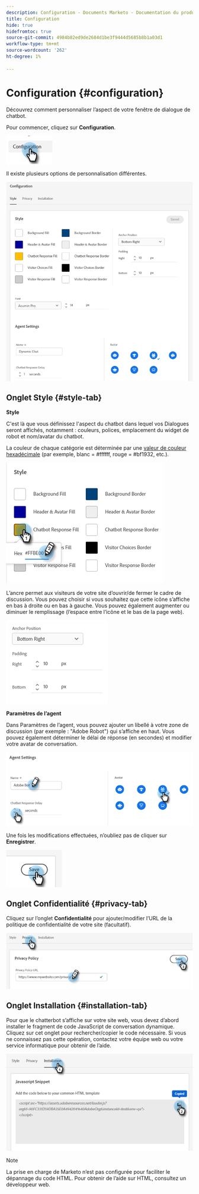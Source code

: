 ```yaml
---
description: Configuration - Documents Marketo - Documentation du produit
title: Configuration
hide: true
hidefromtoc: true
source-git-commit: 4984b82ed9de2684d1be3f9444d5685b8b1a03d1
workflow-type: tm+mt
source-wordcount: '262'
ht-degree: 1%

---
```


# Configuration {#configuration}

Découvrez comment personnaliser l’aspect de votre fenêtre de dialogue de chatbot.

Pour commencer, cliquez sur **Configuration**.

![](assets/configuration-1.png)

Il existe plusieurs options de personnalisation différentes.

![](assets/configuration-2.png)

## Onglet Style {#style-tab}

**Style**

C&#39;est là que vous définissez l&#39;aspect du chatbot dans lequel vos Dialogues seront affichés, notamment : couleurs, polices, emplacement du widget de robot et nom/avatar du chatbot.

La couleur de chaque catégorie est déterminée par une [valeur de couleur hexadécimale](https://color.adobe.com/create/color-wheel) (par exemple, blanc = #ffffff, rouge = #bf1932, etc.).

![](assets/configuration-3.png)

L’ancre permet aux visiteurs de votre site d’ouvrir/de fermer le cadre de discussion. Vous pouvez choisir si vous souhaitez que cette icône s’affiche en bas à droite ou en bas à gauche. Vous pouvez également augmenter ou diminuer le remplissage (l’espace entre l’icône et le bas de la page web).

![](assets/configuration-4.png)

**Paramètres de l’agent**

Dans Paramètres de l’agent, vous pouvez ajouter un libellé à votre zone de discussion (par exemple : &quot;Adobe Robot&quot;) qui s’affiche en haut. Vous pouvez également déterminer le délai de réponse (en secondes) et modifier votre avatar de conversation.

![](assets/configuration-5.png)

Une fois les modifications effectuées, n’oubliez pas de cliquer sur **Enregistrer**.

![](assets/configuration-6.png)

## Onglet Confidentialité {#privacy-tab}

Cliquez sur l’onglet **Confidentialité** pour ajouter/modifier l’URL de la politique de confidentialité de votre site (facultatif).

![](assets/configuration-7.png)

## Onglet Installation {#installation-tab}

Pour que le chatterbot s’affiche sur votre site web, vous devez d’abord installer le fragment de code JavaScript de conversation dynamique. Cliquez sur cet onglet pour rechercher/copier le code nécessaire. Si vous ne connaissez pas cette opération, contactez votre équipe web ou votre service informatique pour obtenir de l’aide.

![](assets/configuration-8.png)

>[!NOTE]
>
>La prise en charge de Marketo n’est pas configurée pour faciliter le dépannage du code HTML. Pour obtenir de l’aide sur HTML, consultez un développeur web.
